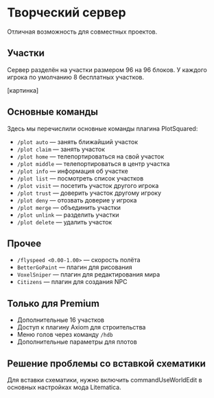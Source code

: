 # Творческий сервер
Отличная возможность для совместных проектов.

## Участки
Сервер разделён на участки размером 96 на 96 блоков. У каждого игрока по умолчанию 8 бесплатных участков.

[картинка]

## Основные команды

Здесь мы перечислили основные команды плагина PlotSquared:

- `/plot auto` — занять ближайший участок
- `/plot claim` — занять участок
- `/plot home` — телепортироваться на свой участок
- `/plot middle` — телепортироваться в центр участка
- `/plot info` — информация об участке
- `/plot list` — посмотреть список участков
- `/plot visit` — посетить участок другого игрока
- `/plot trust` — доверить участок другому игроку
- `/plot deny` — отозвать доверие у игрока
- `/plot merge` — объединить участки
- `/plot unlink` — разделить участки
- `/plot delete` — удалить участок

## Прочее

- `/flyspeed <0.00-1.00>` — скорость полёта
- `BetterGoPaint` — плагин для рисования
- `VoxelSniper` — плагин для редактирования мира
- `Citizens` — плагин для создания NPC

## Только для Premium
- Дополнительные 16 участков
- Доступ к плагину Axiom для строительства
- Меню голов через команду `/hdb`
- Дополнительные параметры для плотов

## Решение проблемы со вставкой схематики
Для вставки схематики, нужно включить commandUseWorldEdit в основных настройках мода Litematica.